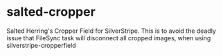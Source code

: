 # salted-cropper
Salted Herring's Cropper Field for SilverStripe. This is to avoid the deadly issue that FileSync task will disconnect all cropped images, when using silverstripe-cropperfield
